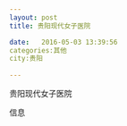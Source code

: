 ```yaml
--- 
layout: post 
title: 贵阳现代女子医院

date:   2016-05-03 13:39:56 
categories:其他  
city:贵阳
  
--- 
```

   
贵阳现代女子医院

信息

